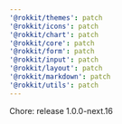 ```yaml
---
'@rokkit/themes': patch
'@rokkit/icons': patch
'@rokkit/chart': patch
'@rokkit/core': patch
'@rokkit/form': patch
'@rokkit/input': patch
'@rokkit/layout': patch
'@rokkit/markdown': patch
'@rokkit/utils': patch
---
```


Chore: release 1.0.0-next.16
